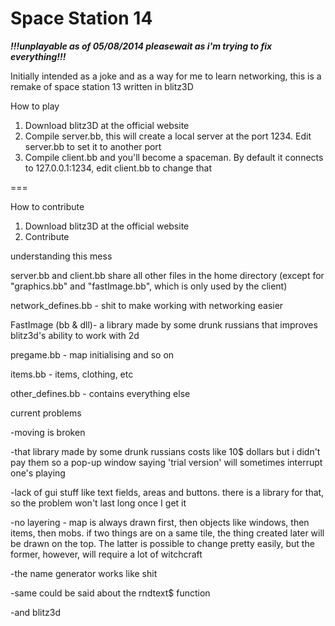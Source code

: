 Space Station 14
====
***!!!unplayable as of 05/08/2014 pleasewait as i'm trying to fix everything!!!***

Initially intended as a joke and as a way for me to learn networking, this is a remake of space station 13 written in blitz3D

How to play
1) Download blitz3D at the official website
2) Compile server.bb, this will create a local server at the port 1234. Edit server.bb to set it to another port
3) Compile client.bb and you'll become a spaceman. By default it connects to 127.0.0.1:1234, edit client.bb to change that

===

How to contribute
1) Download blitz3D at the official website
2) Contribute

understanding this mess

server.bb and client.bb share all other files in the home directory (except for "graphics.bb" and "fastImage.bb", which is only used by the client)

network_defines.bb - shit to make working with networking easier

FastImage (bb & dll)- a library made by some drunk russians that improves blitz3d's ability to work with 2d

pregame.bb - map initialising and so on

items.bb - items, clothing, etc

other_defines.bb - contains everything else

current problems

-moving is broken

-that library made by some drunk russians costs like 10$ dollars but i didn't pay them so a pop-up window saying 'trial version' will sometimes interrupt one's playing

-lack of gui stuff like text fields, areas and buttons. there is a library for that, so the problem won't last long once I get it

-no layering - map is always drawn first, then objects like windows, then items, then mobs. if two things are on a same tile, the thing created later will be drawn on the top. The latter is possible to change pretty easily, but the former, however, will require a lot of witchcraft

-the name generator works like shit

-same could be said about the rndtext$ function

-and blitz3d

